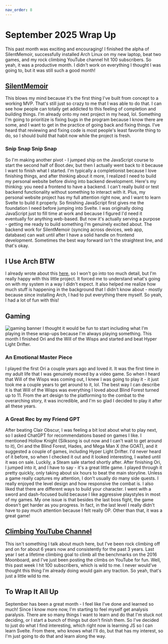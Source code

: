 ```yaml
--- 
nav_order: 8
---
```

# September 2025 Wrap Up
This past month was exciting and encouraging! I finished the alpha of SilentMemoir, successfully installed Arch Linux on my new laptop, beat two games, and my rock climbing YouTube channel hit 100 subscribers. So yeah, it was a productive month. I didn't work on everything I thought I was going to, but it was still such a good month!

## [SilentMemoir](https://github.com/pndaRN/SilentMemoir)
This blows my mind because it's the first thing I've built from concept to a working MVP. That's still just so crazy to me that I was able to do that. I can see how people can totally get addicted to this feeling of completion and building things. I'm already onto my next project in my head, lol.
Something I'm going to prioritize is fixing bugs in the program because I know there are some, and I want to get in the practice of going back and fixing things. I've heard that reviewing and fixing code is most people's least favorite thing to do, so I should build that habit now while the project is fresh.

### Snip Snap Snip Snap
So I'm making another pivot - I jumped ship on the JavaScript course to start the second half of Boot.dev, but then I actually went back to it because I want to finish what I started. I'm typically a completionist because I love finishing things, and after thinking about it more, I realized I need to build my personal website before diving into backend development.
Here's my thinking: you need a frontend to have a backend. I can't really build or test backend functionality without something to interact with it. Plus, my personal website project has my full attention right now, and I want to learn Svelte to build it properly. So finishing JavaScript first gives me the foundation I need before jumping into Svelte.
I was originally doing JavaScript just to fill time at work and because I figured I'd need it eventually for anything web-based. But now it's actually serving a purpose - getting me ready to build something I'm genuinely excited about. The backend work for SilentMemoir (syncing across devices, web app, database) can wait until after I have a solid handle on frontend development.
Sometimes the best way forward isn't the straightest line, and that's okay.

## I Use Arch BTW 
I already wrote about this [here](https://pndarn.github.io/Programming-Journey/notes/archbtw_2025.html), so I won't go into too much detail, but I'm really happy with this little project. It forced me to understand what's going on with my system in a way I didn't expect. It also helped me realize how much stuff is happening in the background that I didn't know about - mostly because since installing Arch, I had to put everything there myself. So yeah, I had a lot of fun with this!

## Gaming
![gaming banner](https://pndarn.github.io/Programming-Journey/assets/img/sept/gaming.png)
I thought it would be fun to start including what I'm playing in these wrap-ups because I'm always playing something. This month I finished Ori and the Will of the Wisps and started and beat Hyper Light Drifter.

### An Emotional Master Piece
I played the first Ori a couple years ago and loved it. It was the first time in my adult life that I was genuinely moved by a video game. So when I heard that Will of the Wisps was coming out, I knew I was going to play it - it just took me a couple years to get around to it, lol.
The best way I can describe it is that Will of the Wisps was everything I loved about Blind Forest turned up to 11. From the art design to the platforming to the combat to the overarching story, it was incredible, and I'm so glad I decided to play it after all these years.

### A Great Rec by my Friend GPT
After beating Clair Obscur, I was feeling a bit lost about what to play next, so I asked ChatGPT for recommendations based on games I like. I mentioned Hollow Knight (Silksong is out now and I can't wait to get around to it), Ori and the Blind Forest, Hades, and Mega Man X (the GOAT), and it suggested a couple of games, including Hyper Light Drifter. I'd never heard of it before, so when I checked it out and it looked interesting, I waited until it was on sale. Luckily, a Steam sale started shortly after.
After finishing Ori, I jumped into it, and I have to say - it's a great little game. I played through it pretty quickly, only taking about six hours to beat the main storyline. Unless a game really captures my attention, I don't usually do many side quests. I really enjoyed the level design and how responsive the combat is. I also liked that there are different ways to build your character. I went with a sword and dash-focused build because I like aggressive playstyles in most of my games.
My one issue is that besides the last boss fight, the game doesn't get harder as you progress. In fact, in the last level I really didn't have to pay much attention because I felt really OP. Other than that, it was a great game!

## [Climbing YouTube Channel](https://www.youtube.com/@markbwilliamsjr) 
This isn't something I talk about much here, but I've been rock climbing off and on for about 6 years now and consistently for the past 3 years. Last year I set a lifetime climbing goal to climb all the benchmarks on the 2016 Moonboard, and I've just been posting the climbs on YouTube for fun.
Well, this past week I hit 100 subscribers, which is wild to me. I never would've thought this thing I'm already doing would gain any traction. So yeah, that's just a little wild to me.

## To Wrap It All Up 
September has been a great month - I feel like I've done and learned so much! Since I know more now, I'm starting to feel myself get analysis paralysis. There are so many things I want to learn and do that I'm stuck not deciding, or I start a bunch of things but don't finish them. So I've decided to just do what I find interesting, which right now is learning JS so I can learn Svelte. From there, who knows what I'll do, but that has my interest, so I'm just going to do that and learn along the way.
